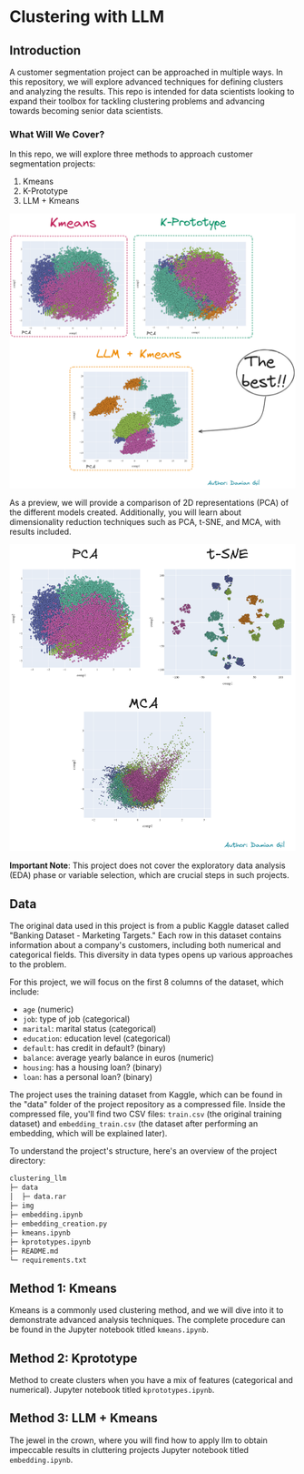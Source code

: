 # Clustering with LLM

## Introduction

A customer segmentation project can be approached in multiple ways. In this repository, we will explore advanced techniques for defining clusters and analyzing the results. This repo is intended for data scientists looking to expand their toolbox for tackling clustering problems and advancing towards becoming senior data scientists.

### What Will We Cover?

In this repo, we will explore three methods to approach customer segmentation projects:

1. Kmeans
2. K-Prototype
3. LLM + Kmeans

![Getting Started](img/com2d2.png)


As a preview, we will provide a comparison of 2D representations (PCA) of the different models created. Additionally, you will learn about dimensionality reduction techniques such as PCA, t-SNE, and MCA, with results included.

![Getting Started](img/METH.png)


**Important Note**: This project does not cover the exploratory data analysis (EDA) phase or variable selection, which are crucial steps in such projects.

## Data

The original data used in this project is from a public Kaggle dataset called "Banking Dataset - Marketing Targets." Each row in this dataset contains information about a company's customers, including both numerical and categorical fields. This diversity in data types opens up various approaches to the problem.

For this project, we will focus on the first 8 columns of the dataset, which include:

- `age` (numeric)
- `job`: type of job (categorical)
- `marital`: marital status (categorical)
- `education`: education level (categorical)
- `default`: has credit in default? (binary)
- `balance`: average yearly balance in euros (numeric)
- `housing`: has a housing loan? (binary)
- `loan`: has a personal loan? (binary)

The project uses the training dataset from Kaggle, which can be found in the "data" folder of the project repository as a compressed file. Inside the compressed file, you'll find two CSV files: `train.csv` (the original training dataset) and `embedding_train.csv` (the dataset after performing an embedding, which will be explained later).

To understand the project's structure, here's an overview of the project directory:

```
clustering_llm
├─ data
│  ├─ data.rar
├─ img
├─ embedding.ipynb
├─ embedding_creation.py
├─ kmeans.ipynb
├─ kprototypes.ipynb
├─ README.md
└─ requirements.txt

```

## Method 1: Kmeans

Kmeans is a commonly used clustering method, and we will dive into it to demonstrate advanced analysis techniques. The complete procedure can be found in the Jupyter notebook titled `kmeans.ipynb`.

## Method 2: Kprototype
Method to create clusters when you have a mix of features (categorical and numerical). Jupyter notebook titled `kprototypes.ipynb`.

## Method 3: LLM + Kmeans
The jewel in the crown, where you will find how to apply llm to obtain impeccable results in cluttering projects Jupyter notebook titled `embedding.ipynb`.





